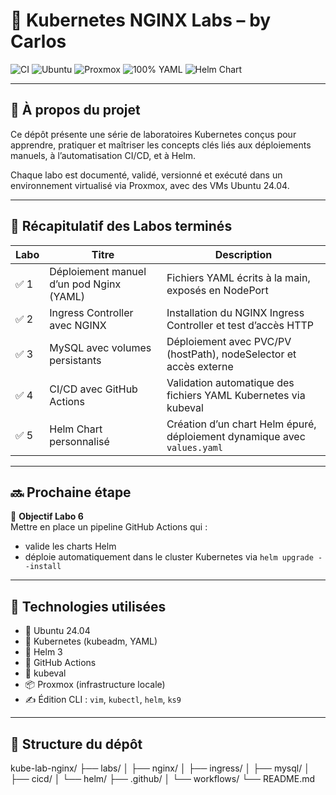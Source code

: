 # 🔧 Kubernetes NGINX Labs – by Carlos

![CI](https://github.com/carlosdev-ops/kube-lab-nginx/actions/workflows/kube-lint.yml/badge.svg)
![Ubuntu](https://img.shields.io/badge/Ubuntu-24.04-E95420?style=for-the-badge&logo=ubuntu&logoColor=white)
![Proxmox](https://img.shields.io/badge/Proxmox-VE-orange?style=for-the-badge&logo=proxmox&logoColor=white)
![100% YAML](https://img.shields.io/badge/100%25-YAML-informational?style=for-the-badge&logo=yaml&logoColor=white)
![Helm Chart](https://img.shields.io/badge/Helm-✅-0f1689?style=for-the-badge&logo=helm&logoColor=white)

---

## 📘 À propos du projet

Ce dépôt présente une série de laboratoires Kubernetes conçus pour apprendre, pratiquer et maîtriser les concepts clés liés aux déploiements manuels, à l’automatisation CI/CD, et à Helm.

Chaque labo est documenté, validé, versionné et exécuté dans un environnement virtualisé via Proxmox, avec des VMs Ubuntu 24.04.

---

## 🚀 Récapitulatif des Labos terminés

| Labo | Titre                                | Description                                                                 |
|------|--------------------------------------|-----------------------------------------------------------------------------|
| ✅ 1 | Déploiement manuel d’un pod Nginx (YAML) | Fichiers YAML écrits à la main, exposés en NodePort                        |
| ✅ 2 | Ingress Controller avec NGINX        | Installation du NGINX Ingress Controller et test d’accès HTTP              |
| ✅ 3 | MySQL avec volumes persistants       | Déploiement avec PVC/PV (hostPath), nodeSelector et accès externe          |
| ✅ 4 | CI/CD avec GitHub Actions            | Validation automatique des fichiers YAML Kubernetes via kubeval            |
| ✅ 5 | Helm Chart personnalisé              | Création d’un chart Helm épuré, déploiement dynamique avec `values.yaml`   |

---

## 🔜 Prochaine étape

🎯 **Objectif Labo 6**  
Mettre en place un pipeline GitHub Actions qui :
- valide les charts Helm
- déploie automatiquement dans le cluster Kubernetes via `helm upgrade --install`

---

## 🧠 Technologies utilisées

- 🐧 Ubuntu 24.04
- 🧱 Kubernetes (kubeadm, YAML)
- 🔁 Helm 3
- 🚀 GitHub Actions
- 🧪 kubeval
- 📦 Proxmox (infrastructure locale)
- ✍️ Édition CLI : `vim`, `kubectl`, `helm`, `ks9`

---

## 📂 Structure du dépôt

kube-lab-nginx/ ├── labs/ │ ├── nginx/ │ ├── ingress/ │ ├── mysql/ │ ├── cicd/ │ └── helm/ ├── .github/ │ └── workflows/ └── README.md
